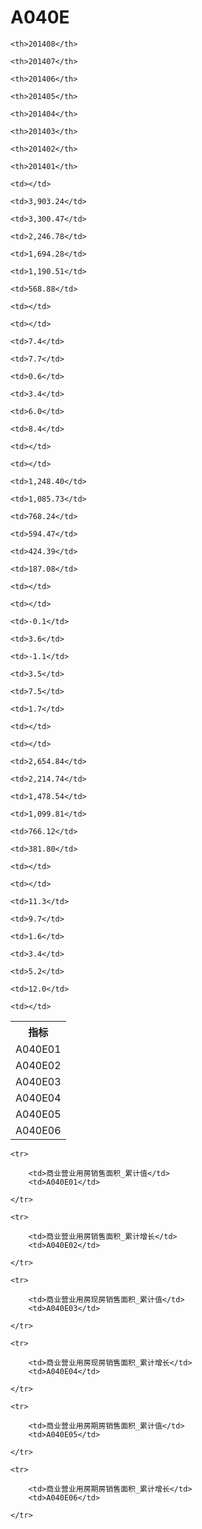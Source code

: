 A040E
======


<table>

<tr>
    <th>指标</th>
    
    <th>201408</th>
    
    <th>201407</th>
    
    <th>201406</th>
    
    <th>201405</th>
    
    <th>201404</th>
    
    <th>201403</th>
    
    <th>201402</th>
    
    <th>201401</th>
    
</tr>


<tr>
    <td>A040E01</td>
    
    <td></td>
    
    <td>3,903.24</td>
    
    <td>3,300.47</td>
    
    <td>2,246.78</td>
    
    <td>1,694.28</td>
    
    <td>1,190.51</td>
    
    <td>568.88</td>
    
    <td></td>
    

</tr>

<tr>
    <td>A040E02</td>
    
    <td></td>
    
    <td>7.4</td>
    
    <td>7.7</td>
    
    <td>0.6</td>
    
    <td>3.4</td>
    
    <td>6.0</td>
    
    <td>8.4</td>
    
    <td></td>
    

</tr>

<tr>
    <td>A040E03</td>
    
    <td></td>
    
    <td>1,248.40</td>
    
    <td>1,085.73</td>
    
    <td>768.24</td>
    
    <td>594.47</td>
    
    <td>424.39</td>
    
    <td>187.08</td>
    
    <td></td>
    

</tr>

<tr>
    <td>A040E04</td>
    
    <td></td>
    
    <td>-0.1</td>
    
    <td>3.6</td>
    
    <td>-1.1</td>
    
    <td>3.5</td>
    
    <td>7.5</td>
    
    <td>1.7</td>
    
    <td></td>
    

</tr>

<tr>
    <td>A040E05</td>
    
    <td></td>
    
    <td>2,654.84</td>
    
    <td>2,214.74</td>
    
    <td>1,478.54</td>
    
    <td>1,099.81</td>
    
    <td>766.12</td>
    
    <td>381.80</td>
    
    <td></td>
    

</tr>

<tr>
    <td>A040E06</td>
    
    <td></td>
    
    <td>11.3</td>
    
    <td>9.7</td>
    
    <td>1.6</td>
    
    <td>3.4</td>
    
    <td>5.2</td>
    
    <td>12.0</td>
    
    <td></td>
    

</tr>


</table>

<table>
    
    <tr>

        <td>商业营业用房销售面积_累计值</td>
        <td>A040E01</td>

    </tr>
    
    <tr>

        <td>商业营业用房销售面积_累计增长</td>
        <td>A040E02</td>

    </tr>
    
    <tr>

        <td>商业营业用房现房销售面积_累计值</td>
        <td>A040E03</td>

    </tr>
    
    <tr>

        <td>商业营业用房现房销售面积_累计增长</td>
        <td>A040E04</td>

    </tr>
    
    <tr>

        <td>商业营业用房期房销售面积_累计值</td>
        <td>A040E05</td>

    </tr>
    
    <tr>

        <td>商业营业用房期房销售面积_累计增长</td>
        <td>A040E06</td>

    </tr>
    
</table>